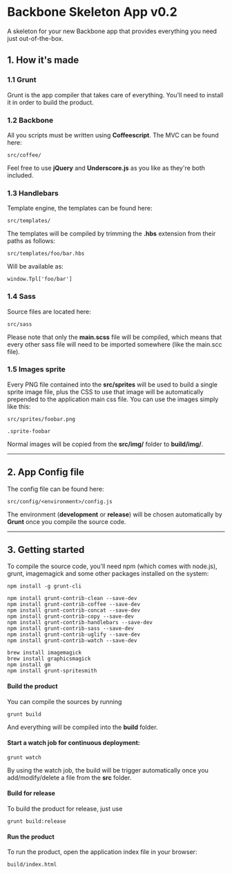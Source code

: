 # Backbone Skeleton App v0.2

A skeleton for your new Backbone app that provides everything you need just out-of-the-box.

## 1. How it's made

### 1.1 Grunt

Grunt is the app compiler that takes care of everything. You'll need to install it in order to build the product.

### 1.2 Backbone

All you scripts must be written using **Coffeescript**. The MVC can be found here:

    src/coffee/
    
Feel free to use **jQuery** and **Underscore.js** as you like as they're both included.

### 1.3 Handlebars

Template engine, the templates can be found here:

    src/templates/
    
The templates will be compiled by trimming the **.hbs** extension from their paths as follows:

    src/templates/foo/bar.hbs
    
Will be available as:

    window.Tpl['foo/bar']
    
### 1.4 Sass

Source files are located here:

    src/sass
    
Please note that only the **main.scss** file will be compiled, which means that every other sass file will need to be imported somewhere (like the main.scc file).

### 1.5 Images sprite

Every PNG file contained into the **src/sprites** will be used to build a single sprite image file, plus the CSS to use that image will be automatically prepended to the application main css file. You can use the images simply like this:

    src/sprites/foobar.png
    
    .sprite-foobar

Normal images will be copied from the **src/img/** folder to **build/img/**.

---

## 2. App Config file

The config file can be found here:

    src/config/<environment>/config.js
    
The environment (**development** or **release**) will be chosen automatically by **Grunt** once you compile the source code.

---

## 3. Getting started

To compile the source code, you'll need npm (which comes with node.js), grunt, imagemagick and some other packages installed on the system:

    npm install -g grunt-cli
    
    npm install grunt-contrib-clean --save-dev
    npm install grunt-contrib-coffee --save-dev
    npm install grunt-contrib-concat --save-dev
    npm install grunt-contrib-copy --save-dev
    npm install grunt-contrib-handlebars --save-dev
    npm install grunt-contrib-sass --save-dev
    npm install grunt-contrib-uglify --save-dev
    npm install grunt-contrib-watch --save-dev
    
    brew install imagemagick
    brew install graphicsmagick
    npm install gm
    npm install grunt-spritesmith


#### Build the product
    
You can compile the sources by running
    
    grunt build
    
And everything will be compiled into the **build** folder.

#### Start a watch job for continuous deployment:
    
    grunt watch
    
By using the watch job, the build will be trigger automatically once you add/modify/delete a file from the **src** folder.


#### Build for release

To build the product for release, just use

    grunt build:release

#### Run the product

To run the product, open the application index file in your browser:

    build/index.html